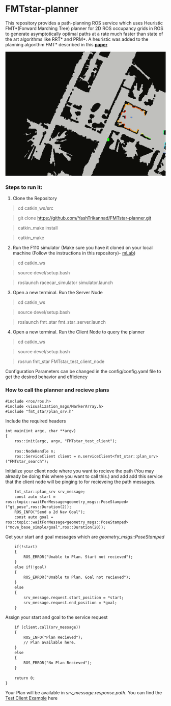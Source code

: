 # FMTstar-planner

This repository provides a path-planning ROS service which uses Heuristic FMT*(Forward Marching Tree) planner for 2D ROS occupancy grids in ROS to generate asymptotically optimal paths at a rate much faster than state of the art algorithms like RRT* and PRM*. A heuristic was added to the planning algorithm FMT* described in this [**paper**](https://arxiv.org/pdf/1306.3532.pdf)

<p align="center"><img src="fmtstar.gif">
</p>
 

### Steps to run it:
1. Clone the Repository

> cd catkin_ws/src 

> git clone https://github.com/YashTrikannad/FMTstar-planner.git 

> catkin_make install

> catkin_make

2. Run the F110 simulator (Make sure you have it cloned on your local machine (Follow the instructions in this repository)- [mLab](https://github.com/mlab-upenn/f110-fall2019-skeletons)) 

> cd catkin_ws

> source devel/setup.bash

> roslaunch racecar_simulator simulator.launch

3. Open a new terminal. Run the Server Node

> cd catkin_ws

> source devel/setup.bash

> roslaunch fmt_star fmt_star_server.launch

4. Open a new terminal. Run the Client Node to query the planner

> cd catkin_ws

> source devel/setup.bash

> rosrun fmt_star FMTstar_test_client_node


Configuration Parameters can be changed in the config/config.yaml file to get the desired behavior and efficiency

### How to call the planner and recieve plans

```
#include <ros/ros.h>
#include <visualization_msgs/MarkerArray.h>
#include "fmt_star/plan_srv.h"
```

Include the required headers

```
int main(int argc, char **argv)
{
    ros::init(argc, argv, "FMTstar_test_client");

    ros::NodeHandle n;
    ros::ServiceClient client = n.serviceClient<fmt_star::plan_srv>("FMTstar_search");
```

Initialize your client node where you want to recieve the path (You may already be doing this where you want to call this.) and add add this service that the client node will be pinging to for recieveing the path messages.

```
    fmt_star::plan_srv srv_message;
    const auto start = ros::topic::waitForMessage<geometry_msgs::PoseStamped>("gt_pose",ros::Duration(2));
    ROS_INFO("Send a 2d Nav Goal");
    const auto goal = ros::topic::waitForMessage<geometry_msgs::PoseStamped>("move_base_simple/goal",ros::Duration(20));
```

Get your start and goal messages which are *geometry_msgs::PoseStamped*

```
    if(!start)
    {
        ROS_ERROR("Unable to Plan. Start not recieved");
    }
    else if(!goal)
    {
        ROS_ERROR("Unable to Plan. Goal not recieved");
    }
    else
    {
        srv_message.request.start_position = *start;
        srv_message.request.end_position = *goal;
    } 
```

Assign your start and goal to the service request

```
    if (client.call(srv_message))
    {
        ROS_INFO("Plan Recieved");
        // Plan available here.
    }
    else
    {
        ROS_ERROR("No Plan Recieved");
    }

    return 0;
}

```

Your Plan will be available in *srv_message.response.path*. You can find the [Test Client Example](https://github.com/YashTrikannad/FMTstar-planner/blob/master/testing/FMTstar_test_client_node.cpp) here

